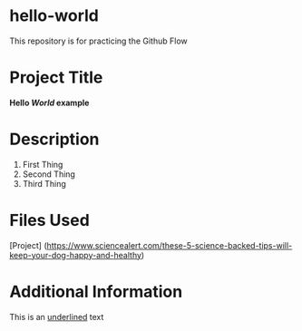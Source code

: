 # hello-world
This repository is for practicing the Github Flow 
# Project Title
**Hello _World_ example**
# Description
1. First Thing
2. Second Thing
3. Third Thing
# Files Used
[Project] (https://www.sciencealert.com/these-5-science-backed-tips-will-keep-your-dog-happy-and-healthy)
# Additional Information
This is an <ins>underlined</ins> text
